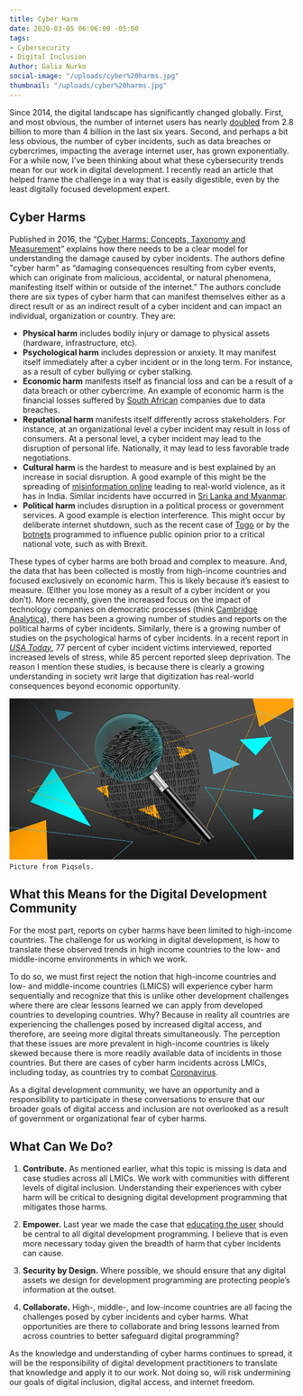 ```yaml
---
title: Cyber Harm
date: 2020-03-05 06:06:00 -05:00
tags:
- Cybersecurity
- Digital Inclusion
Author: Galia Nurko
social-image: "/uploads/cyber%20harms.jpg"
thumbnail: "/uploads/cyber%20harms.jpg"
---
```


Since 2014, the digital landscape has significantly changed globally. First, and most obvious, the number of internet users has nearly [doubled](https://www.statista.com/statistics/273018/number-of-internet-users-worldwide/) from 2.8 billion to more than 4 billion in the last six years. Second, and perhaps a bit less obvious, the number of cyber incidents, such as data breaches or cybercrimes, impacting the average internet user, has grown exponentially. For a while now, I’ve been thinking about what these cybersecurity trends mean for our work in digital development. I recently read an article that helped frame the challenge in a way that is easily digestible, even by the least digitally focused development expert.

<!--more-->

## Cyber Harms

Published in 2016, the “[Cyber Harms: Concepts, Taxonomy and Measurement](https://www.researchgate.net/profile/Paul_Cornish2/publication/315459761_Cyber_Harm_Concepts_Taxonomy_and_Measurement/links/5a97d8f9aca27214056bd63f/Cyber-Harm-Concepts-Taxonomy-and-Measurement.pdf)” explains how there needs to be a clear model for understanding the damage caused by cyber incidents. The authors define "cyber harm" as “damaging consequences resulting from cyber events, which can originate from malicious, accidental, or natural phenomena, manifesting itself within or outside of the internet.” The authors conclude there are six types of cyber harm that can manifest themselves either as a direct result or as an indirect result of a cyber incident and can impact an individual, organization or country. They are:

* **Physical harm** includes bodily injury or damage to physical assets (hardware, infrastructure, etc).
* **Psychological harm** includes depression or anxiety. It may manifest itself immediately after a cyber incident or in the long term. For instance, as a result of cyber bullying or cyber stalking.
* **Economic harm** manifests itself as financial loss and can be a result of a data breach or other cybercrime. An example of economic harm is the financial losses suffered by [South African](https://www.itweb.co.za/content/KPNG8v8d3W8v4mwD) companies due to data breaches.
* **Reputational harm** manifests itself differently across stakeholders. For instance, at an organizational level a cyber incident may result in loss of consumers. At a personal level, a cyber incident may lead to the disruption of personal life. Nationally, it may lead to less favorable trade negotiations.
* **Cultural harm** is the hardest to measure and is best explained by an increase in social disruption. A good example of this might be the spreading of [misinformation online](https://www.washingtonpost.com/politics/2020/02/21/how-misinformation-whatsapp-led-deathly-mob-lynching-india/) leading to real-world violence, as it has in India. Similar incidents have occurred in [Sri Lanka and Myanmar](https://www.nytimes.com/2018/07/18/technology/facebook-to-remove-misinformation-that-leads-to-violence.html).
* **Political harm** includes disruption in a political process or government services. A good example is election interference. This might occur by deliberate internet shutdown, such as the recent case of [Togo](https://www.mfwa.org/togo-election-pass-safety-of-journalists-test-fails-that-of-internet-rights/) or by the [botnets](https://www.theguardian.com/commentisfree/2017/apr/17/brexit-voter-manipulation-eu-referendum-social-media) programmed to influence public opinion prior to a critical national vote, such as with Brexit.

These types of cyber harms are both broad and complex to measure. And, the data that has been collected is mostly from high-income countries and focused exclusively on economic harm. This is likely because it’s easiest to measure. (Either you lose money as a result of a cyber incident or you don’t). More recently, given the increased focus on the impact of technology companies on democratic processes (think [Cambridge Analytica](https://en.wikipedia.org/wiki/Cambridge_Analytica)), there has been a growing number of studies and reports on the political harms of cyber incidents. Similarly, there is a growing number of studies on the psychological harms of cyber incidents. In a recent report in *[USA Today](https://www.usatoday.com/story/tech/conferences/2020/02/21/data-breach-tips-mental-health-toll-depression-anxiety/4763823002/)*, 77 percent of cyber incident victims interviewed, reported increased levels of stress, while 85 percent reported sleep deprivation. The reason I mention these studies, is because there is clearly a growing understanding in society writ large that digitization has real-world consequences beyond economic opportunity.

![cyber harms.jpg](/uploads/cyber%20harms.jpg)`Picture from Piqsels.`

## What this Means for the Digital Development Community

For the most part, reports on cyber harms have been limited to high-income countries. The challenge for us working in digital development, is how to translate these observed trends in high income countries to the low- and middle-income environments in which we work.

To do so, we must first reject the notion that high-income countries and low- and middle-income countries (LMICS) will experience cyber harm sequentially and recognize that this is unlike other development challenges where there are clear lessons learned we can apply from developed countries to developing countries. Why? Because in reality all countries are experiencing the challenges posed by increased digital access, and therefore, are seeing more digital threats simultaneously. The perception that these issues are more prevalent in high-income countries is likely skewed because there is more readily available data of incidents in those countries. But there are cases of cyber harm incidents across LMICs, including today, as countries try to combat [Coronavirus](https://www.washingtonpost.com/technology/2020/03/02/whatsapp-coronavirus-misinformation/).

As a digital development community, we have an opportunity and a responsibility to participate in these conversations to ensure that our broader goals of digital access and inclusion are not overlooked as a result of government or organizational fear of cyber harms.

## What Can We Do?

1. **Contribute.** As mentioned earlier, what this topic is missing is data and case studies across all LMICs. We work with communities with different levels of digital inclusion. Understanding their experiences with cyber harm will be critical to designing digital development programming that mitigates those harms.

2. **Empower.** Last year we made the case that [educating the user](https://dai-global-digital.com/the-missing-digital-principle-educate-the-user.html) should be central to all digital development programming. I believe that is even more necessary today given the breadth of harm that cyber incidents can cause.

3. **Security by Design.** Where possible, we should ensure that any digital assets we design for development programming are protecting people’s information at the outset.

4. **Collaborate.** High-, middle-, and low-income countries are all facing the challenges posed by cyber incidents and cyber harms. What opportunities are there to collaborate and bring lessons learned from across countries to better safeguard digital programming?

As the knowledge and understanding of cyber harms continues to spread, it will be the responsibility of digital development practitioners to translate that knowledge and apply it to our work. Not doing so, will risk undermining our goals of digital inclusion, digital access, and internet freedom.